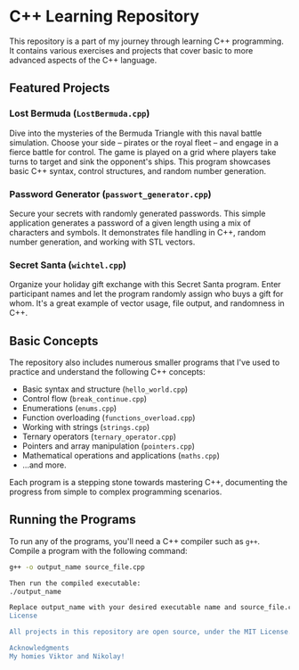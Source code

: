 # C++ Learning Repository

This repository is a part of my journey through learning C++ programming. It contains various exercises and projects that cover basic to more advanced aspects of the C++ language.

## Featured Projects

### Lost Bermuda (`LostBermuda.cpp`)

Dive into the mysteries of the Bermuda Triangle with this naval battle simulation. Choose your side – pirates or the royal fleet – and engage in a fierce battle for control. The game is played on a grid where players take turns to target and sink the opponent's ships. This program showcases basic C++ syntax, control structures, and random number generation.

### Password Generator (`passwort_generator.cpp`)

Secure your secrets with randomly generated passwords. This simple application generates a password of a given length using a mix of characters and symbols. It demonstrates file handling in C++, random number generation, and working with STL vectors.

### Secret Santa (`wichtel.cpp`)

Organize your holiday gift exchange with this Secret Santa program. Enter participant names and let the program randomly assign who buys a gift for whom. It's a great example of vector usage, file output, and randomness in C++.

## Basic Concepts

The repository also includes numerous smaller programs that I've used to practice and understand the following C++ concepts:

- Basic syntax and structure (`hello_world.cpp`)
- Control flow (`break_continue.cpp`)
- Enumerations (`enums.cpp`)
- Function overloading (`functions_overload.cpp`)
- Working with strings (`strings.cpp`)
- Ternary operators (`ternary_operator.cpp`)
- Pointers and array manipulation (`pointers.cpp`)
- Mathematical operations and applications (`maths.cpp`)
- ...and more.

Each program is a stepping stone towards mastering C++, documenting the progress from simple to complex programming scenarios.

## Running the Programs

To run any of the programs, you'll need a C++ compiler such as `g++`. Compile a program with the following command:

```sh
g++ -o output_name source_file.cpp

Then run the compiled executable:
./output_name

Replace output_name with your desired executable name and source_file.cpp with the source file you're compiling.
License

All projects in this repository are open source, under the MIT License.

Acknowledgments
My homies Viktor and Nikolay!
